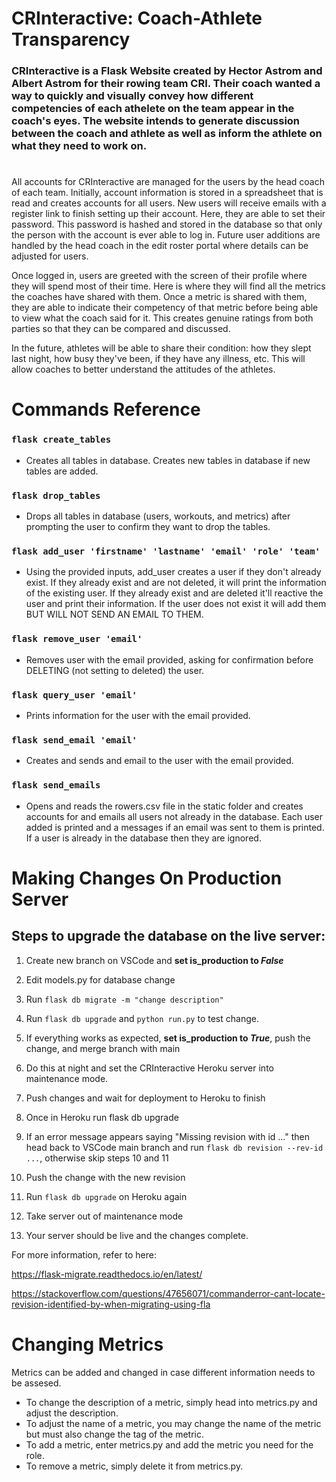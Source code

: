# CRInteractive: Coach-Athlete Transparency

### CRInteractive is a Flask Website created by Hector Astrom and Albert Astrom for their rowing team CRI. Their coach wanted a way to quickly and visually convey how different competencies of each athelete on the team appear in the coach's eyes. The website intends to generate discussion between the coach and athlete as well as inform the athlete on what they need to work on.

#  
All accounts for CRInteractive are managed for the users by the head coach of each team. Initially, account information is stored in a spreadsheet that is read and creates accounts for all users. New users will receive emails with a register link to finish setting up their account. Here, they are able to set their password. This password is hashed and stored in the database so that only the person with the account is ever able to log in. Future user additions are handled by the head coach in the edit roster portal where details can be adjusted for users. 
  
Once logged in, users are greeted with the screen of their profile where they will spend most of their time. Here is where they will find all the metrics the coaches have shared with them. Once a metric is shared with them, they are able to indicate their competency of that metric before being able to view what the coach said for it. This creates genuine ratings from both parties so that they can be compared and discussed.
  
In the future, athletes will be able to share their condition: how they slept last night, how busy they've been, if they have any illness, etc. This will allow coaches to better understand the attitudes of the athletes.

# Commands Reference
  
### `flask create_tables`
- Creates all tables in database. Creates new tables in database if new tables are added.
### `flask drop_tables`
- Drops all tables in database (users, workouts, and metrics) after prompting the user to confirm they want to drop the tables.
### `flask add_user 'firstname' 'lastname' 'email' 'role' 'team'`
- Using the provided inputs, add_user creates a user if they don't already exist. If they already exist and are not deleted, it will print the information of the existing user. If they already exist and are deleted it'll reactive the user and print their information. If the user does not exist it will add them BUT WILL NOT SEND AN EMAIL TO THEM.
### `flask remove_user 'email'`
- Removes user with the email provided, asking for confirmation before DELETING (not setting to deleted) the user.
### `flask query_user 'email'`
- Prints information for the user with the email provided.
### `flask send_email 'email'`
- Creates and sends and email to the user with the email provided.
### `flask send_emails`
- Opens and reads the rowers.csv file in the static folder and creates accounts for and emails all users not already in the database. Each user added is printed and a messages if an email was sent to them is printed. If a user is already in the database then they are ignored.


# Making Changes On Production Server

## Steps to upgrade the database on the live server: 
1. Create new branch on VSCode and **set is_production to *False***

1. Edit models.py for database change

1. Run `flask db migrate -m "change description"`

1. Run `flask db upgrade` and `python run.py` to test change.

1. If everything works as expected, **set is_production to *True***, push the change, and merge branch with main

1. Do this at night and set the CRInteractive Heroku server into maintenance mode. 

1. Push changes and wait for deployment to Heroku to finish

1. Once in Heroku run flask db upgrade

1. If an error message appears saying "Missing revision with id ..." then head back to VSCode main branch and run `flask db revision --rev-id ...`, otherwise skip steps 10 and 11

1. Push the change with the new revision

1. Run `flask db upgrade` on Heroku again

1. Take server out of maintenance mode

1. Your server should be live and the changes complete. 


For more information, refer to here:

https://flask-migrate.readthedocs.io/en/latest/

https://stackoverflow.com/questions/47656071/commanderror-cant-locate-revision-identified-by-when-migrating-using-fla
  
# Changing Metrics
  
Metrics can be added and changed in case different information needs to be assesed. 
- To change the description of a metric, simply head into metrics.py and adjust the description. 
- To adjust the name of a metric, you may change the name of the metric but must also change the tag of the metric. 
- To add a metric, enter metrics.py and add the metric you need for the role.
- To remove a metric, simply delete it from metrics.py. 
